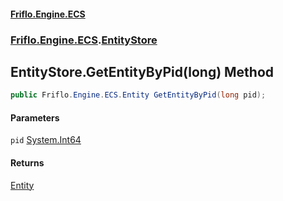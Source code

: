 #### [Friflo.Engine.ECS](index.md 'index')
### [Friflo.Engine.ECS](Friflo.Engine.ECS.md 'Friflo.Engine.ECS').[EntityStore](EntityStore.md 'Friflo.Engine.ECS.EntityStore')

## EntityStore.GetEntityByPid(long) Method

```csharp
public Friflo.Engine.ECS.Entity GetEntityByPid(long pid);
```
#### Parameters

<a name='Friflo.Engine.ECS.EntityStore.GetEntityByPid(long).pid'></a>

`pid` [System.Int64](https://docs.microsoft.com/en-us/dotnet/api/System.Int64 'System.Int64')

#### Returns
[Entity](Entity.md 'Friflo.Engine.ECS.Entity')